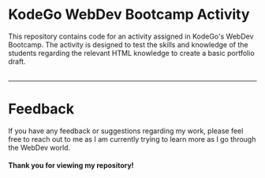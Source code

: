 <h1>KodeGo WebDev Bootcamp Activity</h1>

This repository contains code for an activity assigned in KodeGo's WebDev Bootcamp. The activity is designed to test the skills and knowledge of the students regarding
the relevant HTML knowledge to create a basic portfolio draft.
<br><br>
<hr>

<h1>Feedback</h1>

If you have any feedback or suggestions regarding my work, please feel free to reach out to me as I am currently trying to learn more as I go through the WebDev world.
<br>


<h4>Thank you for viewing my repository!</h4>
